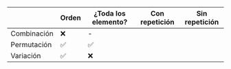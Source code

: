
|             | Orden | ¿Toda los elemento? | Con repetición | Sin repetición |
| ----------- | ----- | ------------------- | -------------- | -------------- |
| Combinación | ❌     | -                   |                |                |
| Permutación | ✅     | ✅                   |                |                |
| Variación   | ✅     | ❌                   |                |                |
